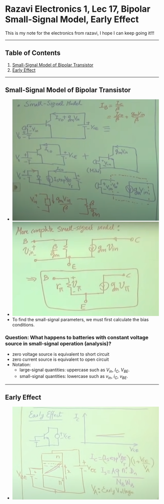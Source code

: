 # Razavi Electronics 1, Lec 17, Bipolar Small-Signal Model, Early Effect

This is my note for the electronics from razavi, I hope I can keep going it!!!

---

## Table of Contents

1. [Small-Signal Model of Bipolar Transistor](#small-signal-model-of-bipolar-transistor)
2. [Early Effect](#early-effect)




---
## Small-Signal Model of Bipolar Transistor
+ ![how we get this model](/images/SmallSignalModelBipolar1.png)
+ ![The complete small signal bipolar model](/images/SmallSignalModelBipolar2.png)
+ To find the small-signal parameters, we must first calculate the bias conditions.
### Question: What happens to batteries with constant voltage source in small-signal operation (analysis)?
+ zero voltage source is equivalent to short circuit
+ zero current source is equivalent to open circuit
+ Notation: 
    + large-signal quantities: uppercase such as $V_{in}$, $I_C$, $V_{BE}$.
    + small-signal quantities: lowercase such as $v_{in}$, $i_C$, $v_{BE}$. 


---
## Early Effect
+ ![Early Effect: $I_C$ increases linearly with $V_{CE}$](/images/EarlyEffect.png)
